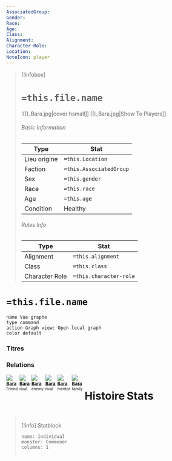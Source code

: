 ```yaml
---
AssociatedGroup: 
Gender: 
Race: 
Age: 
Class: 
Alignment: 
Character-Role: 
Location: 
NoteIcon: player
---
```

> [!infobox]
> # `=this.file.name`
> ![[I_Bara.jpg|cover hsmall]]
> [[I_Bara.jpg|Show To Players]]
> ###### Basic Information
> Type |  Stat |
> ---|---|
> Lieu origine | `=this.Location` |
> Faction | `=this.AssociatedGroup` |
> Sex | `=this.gender` |
> Race | `=this.race` |
> Age | `=this.age` |
> Condition | Healthy |
> ###### Rules Info
> Type |  Stat |
> ---|---|
> Alignment | `=this.alignment` |
> Class | `=this.class` |
> Character Role | `=this.character-role` |

# `=this.file.name`

```button
name Vue graphe 
type command
action Graph view: Open local graph
color default
```

### Titres
### Relations

<div style="display: flex; flex-wrap: wrap; gap: 5px;">
    <div class="relationship-box relationship-friend">
        <img src="Z_Images/Personnages/I_Bara.jpg">
        <div style="font-size: 12px; font-weight: bold;">
			<a href="obsidian://open?vault=Sigmarron&file=World%2FCharacters%2FBara">Bara</a>
        </div>
        <div style="font-size: 10px;">Friend</div>
    </div>
	<div class="relationship-box relationship-ally ">
        <img src="Z_Images/Personnages/I_Bara.jpg">
        <div style="font-size: 12px; font-weight: bold;">
			<a href="obsidian://open?vault=Sigmarron&file=World%2FCharacters%2FBara">Bara</a>
        </div>
        <div style="font-size: 10px;">rival</div>
    </div>
    <div class="relationship-box relationship-enemy">
        <img src="Z_Images/Personnages/I_Bara.jpg">
        <div style="font-size: 12px; font-weight: bold;">
			<a href="obsidian://open?vault=Sigmarron&file=World%2FCharacters%2FBara">Bara</a>
        </div>        <div style="font-size: 10px;">enemy</div>
    </div>
	<div class="relationship-box relationship-rival">
        <img src="Z_Images/Personnages/I_Bara.jpg">
        <div style="font-size: 12px; font-weight: bold;">
			<a href="obsidian://open?vault=Sigmarron&file=World%2FCharacters%2FBara">Bara</a>
        </div>
        <div style="font-size: 10px;">rival</div>
    </div>
	<div class="relationship-box relationship-mentor">
        <img src="Z_Images/Personnages/I_Bara.jpg">
        <div style="font-size: 12px; font-weight: bold;">
			<a href="obsidian://open?vault=Sigmarron&file=World%2FCharacters%2FBara">Bara</a>
        </div>
        <div style="font-size: 10px;">mentor</div>
    </div>
	<div class="relationship-box relationship-family">
        <img src="Z_Images/Personnages/I_Bara.jpg">
        <div style="font-size: 12px; font-weight: bold;">
			<a href="obsidian://open?vault=Sigmarron&file=World%2FCharacters%2FBara">Bara</a>
        </div>
        <div style="font-size: 10px;">family</div>
    </div>


#  Histoire

#  Stats



> [!info] Statblock
> ```statblock
> name: Individual
> monster: Commoner
> columns: 1
> ```